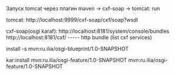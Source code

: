 Запуск tomcat через плагин maven -> cxf-soap -> tomcat: run

tomcat: http://localhost:9999/cxf-soap/cxf/soap?wsdl


cxf-soap(osgi karaf):
http://localhost:8181/system/console/bundles
http://localhost:8181/cxf/  ----- http bundle (list cxf services)

install -s mvn:ru.ilia/osgi-blueprint/1.0-SNAPSHOT

kar:install mvn:ru.ilia/osgi-feature/1.0-SNAPSHOT
mvn:ru.ilia/osgi-feature/1.0-SNAPSHOT